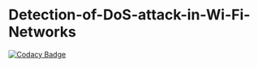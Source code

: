 # Detection-of-DoS-attack-in-Wi-Fi-Networks

[![Codacy Badge](https://api.codacy.com/project/badge/Grade/c7f87018cfa34bc9ba491aa438d70b05)](https://app.codacy.com/gh/Ireneltts/Detection-of-DoS-attack-in-Wi-Fi-Networks?utm_source=github.com&utm_medium=referral&utm_content=Ireneltts/Detection-of-DoS-attack-in-Wi-Fi-Networks&utm_campaign=Badge_Grade_Settings)
